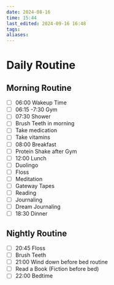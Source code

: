 ```yaml
---
date: 2024-08-16
time: 15:44
last_edited: 2024-09-16 16:48
tags: 
aliases: 
---
```

# Daily Routine
## Morning Routine
- [ ] 06:00 Wakeup Time
- [ ] 06:15 -7:30 Gym
- [ ] 07:30 Shower
- [ ] Brush Teeth in morning
- [ ] Take medication
- [ ] Take vitamins
- [ ] 08:00 Breakfast
- [ ] Protein Shake after Gym
- [ ] 12:00 Lunch
- [ ] Duolingo
- [ ] Floss
- [ ] Meditation
- [ ] Gateway Tapes
- [ ] Reading
- [ ] Journaling
- [ ] Dream Journaling
- [ ] 18:30 Dinner

## Nightly Routine
- [ ] 20:45 Floss
- [ ] Brush Teeth
- [ ] 21:00 Wind down before bed routine
- [ ] Read a Book (Fiction before bed)
- [ ] 22:00 Bedtime
